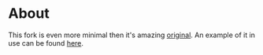 # About

This fork is even more minimal then it's amazing [original](https://github.com/sethlilly/Vapor). An example of it in use can be found [here](http://blog.adammenges.com).
